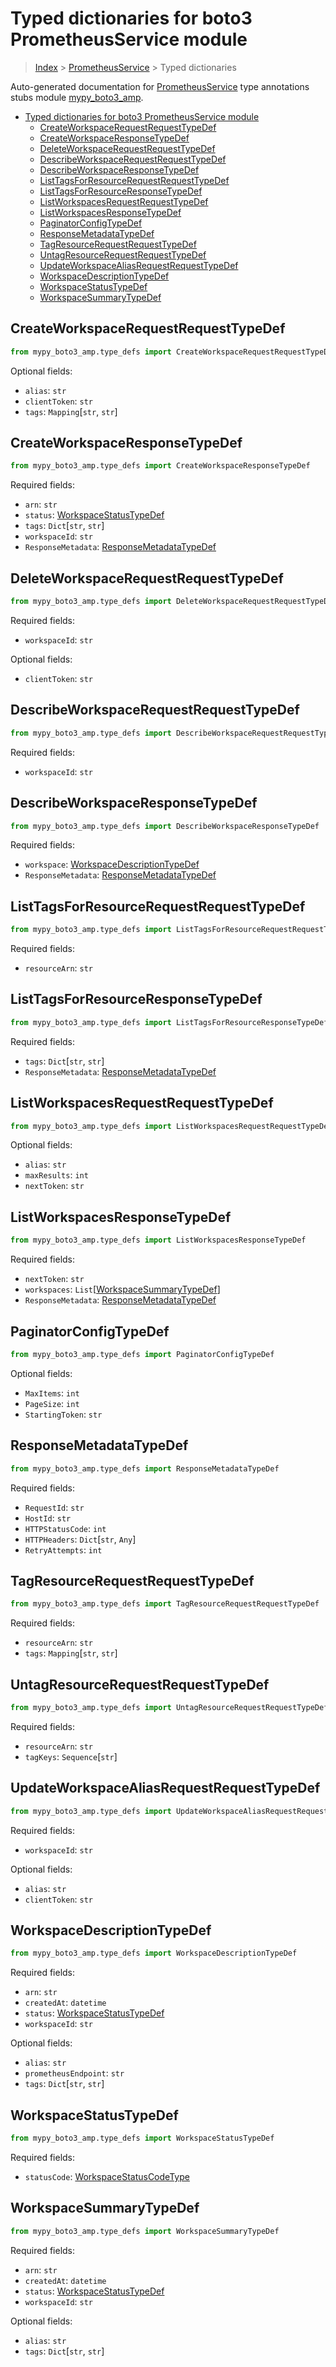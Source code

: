 # Typed dictionaries for boto3 PrometheusService module

> [Index](..) > [PrometheusService](.) > Typed dictionaries

Auto-generated documentation for
[PrometheusService](https://boto3.amazonaws.com/v1/documentation/api/latest/reference/services/amp.html#PrometheusService)
type annotations stubs module
[mypy_boto3_amp](https://pypi.org/project/mypy-boto3-amp/).

- [Typed dictionaries for boto3 PrometheusService module](#typed-dictionaries-for-boto3-prometheusservice-module)
  - [CreateWorkspaceRequestRequestTypeDef](#createworkspacerequestrequesttypedef)
  - [CreateWorkspaceResponseTypeDef](#createworkspaceresponsetypedef)
  - [DeleteWorkspaceRequestRequestTypeDef](#deleteworkspacerequestrequesttypedef)
  - [DescribeWorkspaceRequestRequestTypeDef](#describeworkspacerequestrequesttypedef)
  - [DescribeWorkspaceResponseTypeDef](#describeworkspaceresponsetypedef)
  - [ListTagsForResourceRequestRequestTypeDef](#listtagsforresourcerequestrequesttypedef)
  - [ListTagsForResourceResponseTypeDef](#listtagsforresourceresponsetypedef)
  - [ListWorkspacesRequestRequestTypeDef](#listworkspacesrequestrequesttypedef)
  - [ListWorkspacesResponseTypeDef](#listworkspacesresponsetypedef)
  - [PaginatorConfigTypeDef](#paginatorconfigtypedef)
  - [ResponseMetadataTypeDef](#responsemetadatatypedef)
  - [TagResourceRequestRequestTypeDef](#tagresourcerequestrequesttypedef)
  - [UntagResourceRequestRequestTypeDef](#untagresourcerequestrequesttypedef)
  - [UpdateWorkspaceAliasRequestRequestTypeDef](#updateworkspacealiasrequestrequesttypedef)
  - [WorkspaceDescriptionTypeDef](#workspacedescriptiontypedef)
  - [WorkspaceStatusTypeDef](#workspacestatustypedef)
  - [WorkspaceSummaryTypeDef](#workspacesummarytypedef)

## CreateWorkspaceRequestRequestTypeDef

```python
from mypy_boto3_amp.type_defs import CreateWorkspaceRequestRequestTypeDef
```

Optional fields:

- `alias`: `str`
- `clientToken`: `str`
- `tags`: `Mapping`\[`str`, `str`\]

## CreateWorkspaceResponseTypeDef

```python
from mypy_boto3_amp.type_defs import CreateWorkspaceResponseTypeDef
```

Required fields:

- `arn`: `str`
- `status`: [WorkspaceStatusTypeDef](./type_defs.md#workspacestatustypedef)
- `tags`: `Dict`\[`str`, `str`\]
- `workspaceId`: `str`
- `ResponseMetadata`:
  [ResponseMetadataTypeDef](./type_defs.md#responsemetadatatypedef)

## DeleteWorkspaceRequestRequestTypeDef

```python
from mypy_boto3_amp.type_defs import DeleteWorkspaceRequestRequestTypeDef
```

Required fields:

- `workspaceId`: `str`

Optional fields:

- `clientToken`: `str`

## DescribeWorkspaceRequestRequestTypeDef

```python
from mypy_boto3_amp.type_defs import DescribeWorkspaceRequestRequestTypeDef
```

Required fields:

- `workspaceId`: `str`

## DescribeWorkspaceResponseTypeDef

```python
from mypy_boto3_amp.type_defs import DescribeWorkspaceResponseTypeDef
```

Required fields:

- `workspace`:
  [WorkspaceDescriptionTypeDef](./type_defs.md#workspacedescriptiontypedef)
- `ResponseMetadata`:
  [ResponseMetadataTypeDef](./type_defs.md#responsemetadatatypedef)

## ListTagsForResourceRequestRequestTypeDef

```python
from mypy_boto3_amp.type_defs import ListTagsForResourceRequestRequestTypeDef
```

Required fields:

- `resourceArn`: `str`

## ListTagsForResourceResponseTypeDef

```python
from mypy_boto3_amp.type_defs import ListTagsForResourceResponseTypeDef
```

Required fields:

- `tags`: `Dict`\[`str`, `str`\]
- `ResponseMetadata`:
  [ResponseMetadataTypeDef](./type_defs.md#responsemetadatatypedef)

## ListWorkspacesRequestRequestTypeDef

```python
from mypy_boto3_amp.type_defs import ListWorkspacesRequestRequestTypeDef
```

Optional fields:

- `alias`: `str`
- `maxResults`: `int`
- `nextToken`: `str`

## ListWorkspacesResponseTypeDef

```python
from mypy_boto3_amp.type_defs import ListWorkspacesResponseTypeDef
```

Required fields:

- `nextToken`: `str`
- `workspaces`:
  `List`\[[WorkspaceSummaryTypeDef](./type_defs.md#workspacesummarytypedef)\]
- `ResponseMetadata`:
  [ResponseMetadataTypeDef](./type_defs.md#responsemetadatatypedef)

## PaginatorConfigTypeDef

```python
from mypy_boto3_amp.type_defs import PaginatorConfigTypeDef
```

Optional fields:

- `MaxItems`: `int`
- `PageSize`: `int`
- `StartingToken`: `str`

## ResponseMetadataTypeDef

```python
from mypy_boto3_amp.type_defs import ResponseMetadataTypeDef
```

Required fields:

- `RequestId`: `str`
- `HostId`: `str`
- `HTTPStatusCode`: `int`
- `HTTPHeaders`: `Dict`\[`str`, `Any`\]
- `RetryAttempts`: `int`

## TagResourceRequestRequestTypeDef

```python
from mypy_boto3_amp.type_defs import TagResourceRequestRequestTypeDef
```

Required fields:

- `resourceArn`: `str`
- `tags`: `Mapping`\[`str`, `str`\]

## UntagResourceRequestRequestTypeDef

```python
from mypy_boto3_amp.type_defs import UntagResourceRequestRequestTypeDef
```

Required fields:

- `resourceArn`: `str`
- `tagKeys`: `Sequence`\[`str`\]

## UpdateWorkspaceAliasRequestRequestTypeDef

```python
from mypy_boto3_amp.type_defs import UpdateWorkspaceAliasRequestRequestTypeDef
```

Required fields:

- `workspaceId`: `str`

Optional fields:

- `alias`: `str`
- `clientToken`: `str`

## WorkspaceDescriptionTypeDef

```python
from mypy_boto3_amp.type_defs import WorkspaceDescriptionTypeDef
```

Required fields:

- `arn`: `str`
- `createdAt`: `datetime`
- `status`: [WorkspaceStatusTypeDef](./type_defs.md#workspacestatustypedef)
- `workspaceId`: `str`

Optional fields:

- `alias`: `str`
- `prometheusEndpoint`: `str`
- `tags`: `Dict`\[`str`, `str`\]

## WorkspaceStatusTypeDef

```python
from mypy_boto3_amp.type_defs import WorkspaceStatusTypeDef
```

Required fields:

- `statusCode`:
  [WorkspaceStatusCodeType](./literals.md#workspacestatuscodetype)

## WorkspaceSummaryTypeDef

```python
from mypy_boto3_amp.type_defs import WorkspaceSummaryTypeDef
```

Required fields:

- `arn`: `str`
- `createdAt`: `datetime`
- `status`: [WorkspaceStatusTypeDef](./type_defs.md#workspacestatustypedef)
- `workspaceId`: `str`

Optional fields:

- `alias`: `str`
- `tags`: `Dict`\[`str`, `str`\]
